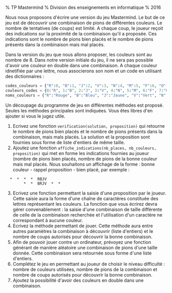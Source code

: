 % TP Mastermind
% Division des enseignements en informatique
% 2016


Nous nous proposons d'écrire une version du jeu Mastermind. 
Le but de ce jeu est de découvrir une combinaison de pions de différentes couleurs. 
Le nombre de tentatives (de coups) est limité. 
A chaque coup, le joueur reçoit des indications sur la proximité de la combinaison qu'il a proposée.
Ces indications sont le nombre de pions bien placés et le nombre de pions présents dans la combinaison mais mal placés.

Dans la version du jeu que nous allons proposer, les couleurs sont au nombre de 8. Dans notre version initiale du jeu, il ne sera pas possible d'avoir une couleur en double dans une combinaison.
A chaque couleur idnetifiée par une lettre, nous associerons son nom et un code en utilisant des dictionnaires :

``` python
codes_couleurs = {"R":0, "B":1, "J":2, "V":3, "N":4, "M":5, "F":6, "O":7}
couleurs_codes = {0:"R", 1:"B", 2:"J", 3:"V", 4:"N", 5:"M", 6:"F", 7:"O"}
noms_couleurs = {"R":"Rouge", "B":"Bleu", "J":"Jaune", "V":"Vert", "N":"Noir", "M":"Marron", "F":"Fushia", "O":"Orange"}
```

Un découpage du programme de jeu en différentes méthodes est proposé. Seules les méthodes principales sont indiquées. Vous êtes libres d'en ajouter si vous le jugez utile.

1. Ecrivez une fonction `verification(solution, proposition)` qui retourne le nombre de pions bien placés et le nombre de pions présents dans la combinaison, mais mals placés. La solution et la proposition sont fournies sous forme de liste d'entiers de même taille.
2. Ajoutez une fonction `affiche_indications(nb_places, nb_couleurs, proposition)` qui met en forme les indications fournies au joueur (nombre de pions bien placés, nombre de pions de la bonne couleur mais mal placés. Nous souhaitons un affichage de la forme : bonne couleur - rappel proposition - bien placé, par exemple :

```
  *  *  *  *  RBJV  
        *  *  BRJV  *  *
```

3. Ecrivez une fonction permettant la saisie d'une proposition par le joueur. Cette saisie aura la forme d'une chaîne de caractères constituée des lettres représentant les couleurs. La fonction que vous écrirez devra gérer convenablement : la saisie d'une combinaison de taille différente de celle de la combinaison recherchée et l'utilisation d'un caractère ne correspondant à aucune couleur.
4. Ecrivez la méthode permettant de jouer. Cette méthode aura entre autres paramètres la combinaison à découvrir (liste d'entiers) et le nombre de coups autorisés pour découvrir la bonne combinaison.
5. Afin de pouvoir jouer contre un ordinateur, prévoyez une fonction générant de manière aléatoire une combinaison de pions d'une taille donnée. Cette combinaison sera retournée sous forme d'une liste d'entiers.
6. Complétez le jeu en permettant au joueur de choisir le niveau difficulté : nombre de couleurs utilisées, nombre de pions de la combinaison et nombre de coups autorisés pour découvrir la bonne combinaison.
7. Ajoutez la possibilité d'avoir des couleurs en double dans une combinaison.